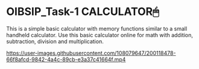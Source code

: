 # OIBSIP_Task-1 CALCULATOR🖱
This is a simple basic calculator with memory functions similar to a small handheld calculator. Use this basic calculator online for math with addition, subtraction, division and multiplication. 

https://user-images.githubusercontent.com/108079647/200118478-66f8afcd-9842-4a4c-89cb-e3a37c41664f.mp4
